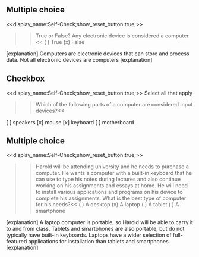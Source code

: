 ## Multiple choice
<<display_name:Self-Check;show_reset_button:true;>>
>>True or False?  Any electronic device is considered a computer.<<
( ) True
(x) False

[explanation]
Computers are electronic devices that can store and process data. Not all electronic devices are computers
[explanation]

## Checkbox
<<display_name:Self-Check;show_reset_button:true;>>
Select all that apply
>>Which of the following parts of a computer are considered input devices?<<

[ ] speakers
[x] mouse
[x] keyboard
[ ] motherboard

## Multiple choice
<<display_name:Self-Check;show_reset_button:true;>>
>>Harold will be attending university and he needs to purchase a computer.  He wants a computer with a built-in keyboard that he can use to type  his notes during lectures and also continue working on his assignments and essays at home. He will need to install various applications and programs on his device to complete his assignments.  What is the best type of computer for his needs?<<
( ) A desktop
(x) A laptop
( ) A tablet
( ) A smartphone

[explanation] 
A laptop computer is portable, so Harold will be able to carry it to and from class.  Tablets and smartphones are also portable, but do not typically have built-in keyboards.  Laptops have a wider selection of full-featured applications for installation than tablets and smartphones.
[explanation]